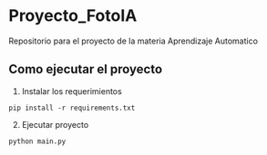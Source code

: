 # Proyecto_FotoIA
Repositorio para el proyecto de la materia Aprendizaje Automatico


## Como ejecutar el proyecto
1. Instalar los requerimientos

``pip install -r requirements.txt``

2. Ejecutar proyecto

``python main.py``
